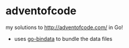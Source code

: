 # adventofcode

my solutions to http://adventofcode.com/ in Go!


- uses [go-bindata](https://github.com/jteeuwen/go-bindata) to bundle the data files
